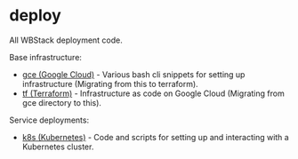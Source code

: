 # deploy

All WBStack deployment code.

Base infrastructure:

- [gce (Google Cloud)](./gce) - Various bash cli snippets for setting up infrastructure (Migrating from this to terraform).
- [tf (Terraform)](./tf) - Infrastructure as code on Google Cloud (Migrating from gce directory to this).

Service deployments:

- [k8s (Kubernetes)](./k8s) - Code and scripts for setting up and interacting with a Kubernetes cluster.